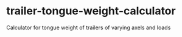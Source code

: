 # trailer-tongue-weight-calculator
Calculator for tongue weight of trailers of varying axels and loads
